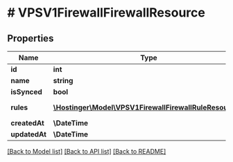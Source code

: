 # # VPSV1FirewallFirewallResource

## Properties

Name | Type | Description | Notes
------------ | ------------- | ------------- | -------------
**id** | **int** | Firewall ID |
**name** | **string** | Firewall name |
**isSynced** | **bool** | Is current firewall synced with VPS |
**rules** | [**\Hostinger\Model\VPSV1FirewallFirewallRuleResource[]**](VPSV1FirewallFirewallRuleResource.md) | Array of [&#x60;VPS.V1.Firewall.FirewallRuleResource&#x60;](#model/vpsv1firewallfirewallruleresource) |
**createdAt** | **\DateTime** |  |
**updatedAt** | **\DateTime** |  |

[[Back to Model list]](../../README.md#models) [[Back to API list]](../../README.md#endpoints) [[Back to README]](../../README.md)

